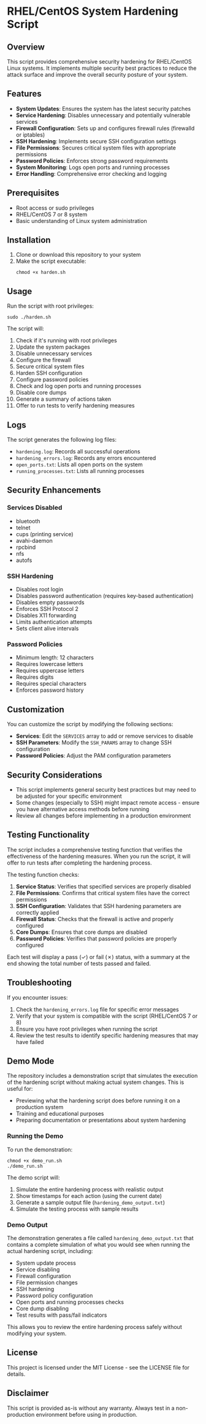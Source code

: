# RHEL/CentOS System Hardening Script

## Overview
This script provides comprehensive security hardening for RHEL/CentOS Linux systems. It implements multiple security best practices to reduce the attack surface and improve the overall security posture of your system.

## Features

- **System Updates**: Ensures the system has the latest security patches
- **Service Hardening**: Disables unnecessary and potentially vulnerable services
- **Firewall Configuration**: Sets up and configures firewall rules (firewalld or iptables)
- **SSH Hardening**: Implements secure SSH configuration settings
- **File Permissions**: Secures critical system files with appropriate permissions
- **Password Policies**: Enforces strong password requirements
- **System Monitoring**: Logs open ports and running processes
- **Error Handling**: Comprehensive error checking and logging

## Prerequisites

- Root access or sudo privileges
- RHEL/CentOS 7 or 8 system
- Basic understanding of Linux system administration

## Installation

1. Clone or download this repository to your system
2. Make the script executable:
   ```
   chmod +x harden.sh
   ```

## Usage

Run the script with root privileges:

```
sudo ./harden.sh
```

The script will:
1. Check if it's running with root privileges
2. Update the system packages
3. Disable unnecessary services
4. Configure the firewall
5. Secure critical system files
6. Harden SSH configuration
7. Configure password policies
8. Check and log open ports and running processes
9. Disable core dumps
10. Generate a summary of actions taken
11. Offer to run tests to verify hardening measures

## Logs

The script generates the following log files:
- `hardening.log`: Records all successful operations
- `hardening_errors.log`: Records any errors encountered
- `open_ports.txt`: Lists all open ports on the system
- `running_processes.txt`: Lists all running processes

## Security Enhancements

### Services Disabled
- bluetooth
- telnet
- cups (printing service)
- avahi-daemon
- rpcbind
- nfs
- autofs

### SSH Hardening
- Disables root login
- Disables password authentication (requires key-based authentication)
- Disables empty passwords
- Enforces SSH Protocol 2
- Disables X11 forwarding
- Limits authentication attempts
- Sets client alive intervals

### Password Policies
- Minimum length: 12 characters
- Requires lowercase letters
- Requires uppercase letters
- Requires digits
- Requires special characters
- Enforces password history

## Customization

You can customize the script by modifying the following sections:

- **Services**: Edit the `SERVICES` array to add or remove services to disable
- **SSH Parameters**: Modify the `SSH_PARAMS` array to change SSH configuration
- **Password Policies**: Adjust the PAM configuration parameters

## Security Considerations

- This script implements general security best practices but may need to be adjusted for your specific environment
- Some changes (especially to SSH) might impact remote access - ensure you have alternative access methods before running
- Review all changes before implementing in a production environment

## Testing Functionality

The script includes a comprehensive testing function that verifies the effectiveness of the hardening measures. When you run the script, it will offer to run tests after completing the hardening process.

The testing function checks:

1. **Service Status**: Verifies that specified services are properly disabled
2. **File Permissions**: Confirms that critical system files have the correct permissions
3. **SSH Configuration**: Validates that SSH hardening parameters are correctly applied
4. **Firewall Status**: Checks that the firewall is active and properly configured
5. **Core Dumps**: Ensures that core dumps are disabled
6. **Password Policies**: Verifies that password policies are properly configured

Each test will display a pass (✓) or fail (✗) status, with a summary at the end showing the total number of tests passed and failed.

## Troubleshooting

If you encounter issues:

1. Check the `hardening_errors.log` file for specific error messages
2. Verify that your system is compatible with the script (RHEL/CentOS 7 or 8)
3. Ensure you have root privileges when running the script
4. Review the test results to identify specific hardening measures that may have failed

## Demo Mode

The repository includes a demonstration script that simulates the execution of the hardening script without making actual system changes. This is useful for:

- Previewing what the hardening script does before running it on a production system
- Training and educational purposes
- Preparing documentation or presentations about system hardening

### Running the Demo

To run the demonstration:

```
chmod +x demo_run.sh
./demo_run.sh
```

The demo script will:
1. Simulate the entire hardening process with realistic output
2. Show timestamps for each action (using the current date)
3. Generate a sample output file (`hardening_demo_output.txt`)
4. Simulate the testing process with sample results

### Demo Output

The demonstration generates a file called `hardening_demo_output.txt` that contains a complete simulation of what you would see when running the actual hardening script, including:

- System update process
- Service disabling
- Firewall configuration
- File permission changes
- SSH hardening
- Password policy configuration
- Open ports and running processes checks
- Core dump disabling
- Test results with pass/fail indicators

This allows you to review the entire hardening process safely without modifying your system.

## License

This project is licensed under the MIT License - see the LICENSE file for details.

## Disclaimer

This script is provided as-is without any warranty. Always test in a non-production environment before using in production.